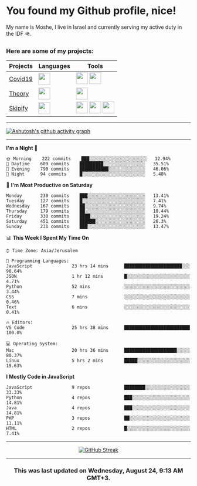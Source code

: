 <h1>You found my Github profile, nice!</h1>
<p>
    My name is Moshe, I live in Israel and currently serving my active duty in the IDF 🪖.
</p>

<h3>Here are some of my projects:</h3>

| Projects                                          | Languages                                                                                   | Tools                                                                                                                                                                                                                                                                       |
| ------------------------------------------------- | ------------------------------------------------------------------------------------------- | --------------------------------------------------------------------------------------------------------------------------------------------------------------------------------------------------------------------------------------------------------------------------- |
| [Covid19](https://github.com/jewishmoses/covid19) | <img height="32" width="32" src="https://unpkg.com/simple-icons@v6/icons/php.svg" />        | <img height="32" width="32" src="https://unpkg.com/simple-icons@v6/icons/laravel.svg" /> <img height="32" width="32" src="https://unpkg.com/simple-icons@v6/icons/livewire.svg" />                                                                                          |
| [Theory](https://github.com/jewishmoses/theory)   | <img height="32" width="32" src="https://unpkg.com/simple-icons@v6/icons/python.svg" />     | <img height="32" width="32" src="https://unpkg.com/simple-icons@v6/icons/django.svg" />                                                                                                                                                                                     |
| [Skipify](https://github.com/jewishmoses/skipify) | <img height="32" width="32" src="https://unpkg.com/simple-icons@v6/icons/javascript.svg" /> | <img height="32" width="32" src="https://unpkg.com/simple-icons@v6/icons/sqlite.svg" /> <img height="32" width="32" src="https://unpkg.com/simple-icons@v6/icons/sequelize.svg" /> <img height="32" width="32" src="https://unpkg.com/simple-icons@v6/icons/express.svg" /> |

<hr />

[![Ashutosh's github activity graph](https://activity-graph.herokuapp.com/graph?username=jewishmoses&theme=github&bg_color=fff&line=216e39&color=000&point=000)](https://github.com/jewishmoses/github-readme-activity-graph)

<hr />

<!--START_SECTION:waka-->
**I'm a Night 🦉** 

```text
🌞 Morning    222 commits    ███░░░░░░░░░░░░░░░░░░░░░░   12.94% 
🌆 Daytime    609 commits    █████████░░░░░░░░░░░░░░░░   35.51% 
🌃 Evening    790 commits    ███████████░░░░░░░░░░░░░░   46.06% 
🌙 Night      94 commits     █░░░░░░░░░░░░░░░░░░░░░░░░   5.48%

```
📅 **I'm Most Productive on Saturday** 

```text
Monday       230 commits    ███░░░░░░░░░░░░░░░░░░░░░░   13.41% 
Tuesday      127 commits    █░░░░░░░░░░░░░░░░░░░░░░░░   7.41% 
Wednesday    167 commits    ██░░░░░░░░░░░░░░░░░░░░░░░   9.74% 
Thursday     179 commits    ██░░░░░░░░░░░░░░░░░░░░░░░   10.44% 
Friday       330 commits    ████░░░░░░░░░░░░░░░░░░░░░   19.24% 
Saturday     451 commits    ██████░░░░░░░░░░░░░░░░░░░   26.3% 
Sunday       231 commits    ███░░░░░░░░░░░░░░░░░░░░░░   13.47%

```


📊 **This Week I Spent My Time On** 

```text
⌚︎ Time Zone: Asia/Jerusalem

💬 Programming Languages: 
JavaScript               23 hrs 14 mins      ██████████████████████░░░   90.64% 
JSON                     1 hr 12 mins        █░░░░░░░░░░░░░░░░░░░░░░░░   4.71% 
Python                   52 mins             ░░░░░░░░░░░░░░░░░░░░░░░░░   3.44% 
CSS                      7 mins              ░░░░░░░░░░░░░░░░░░░░░░░░░   0.46% 
Text                     6 mins              ░░░░░░░░░░░░░░░░░░░░░░░░░   0.41%

🔥 Editors: 
VS Code                  25 hrs 38 mins      █████████████████████████   100.0%

💻 Operating System: 
Mac                      20 hrs 36 mins      ████████████████████░░░░░   80.37% 
Linux                    5 hrs 2 mins        █████░░░░░░░░░░░░░░░░░░░░   19.63%

```

**I Mostly Code in JavaScript** 

```text
JavaScript               9 repos             ████████░░░░░░░░░░░░░░░░░   33.33% 
Python                   4 repos             ███░░░░░░░░░░░░░░░░░░░░░░   14.81% 
Java                     4 repos             ███░░░░░░░░░░░░░░░░░░░░░░   14.81% 
PHP                      3 repos             ██░░░░░░░░░░░░░░░░░░░░░░░   11.11% 
HTML                     2 repos             █░░░░░░░░░░░░░░░░░░░░░░░░   7.41%

```



<!--END_SECTION:waka-->

<hr />

<div align="center">

[![GitHub Streak](https://github-readme-streak-stats.herokuapp.com?user=jewishmoses&date_format=M%20j%5B%2C%20Y%5D)](https://git.io/streak-stats)

</div>

<hr/>

<div align="center">
    <h3>This was last updated on Wednesday, August 24, 9:13 AM GMT+3.</h3>
</div>
